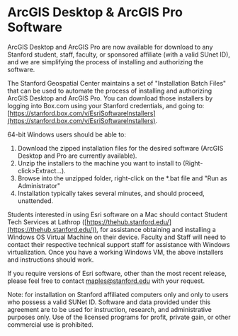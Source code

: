# ArcGIS Desktop & ArcGIS Pro Software

ArcGIS Desktop and ArcGIS Pro are now available for download to any Stanford student, staff, faculty, or sponsored affiliate (with a valid SUnet ID), and we are simplifying the process of installing and authorizing the software.  

The Stanford Geospatial Center maintains a set of "Installation Batch Files" that can be used to automate the process of installing and authorizing ArcGIS Desktop and ArcGIS Pro. You can download those installers by logging into Box.com using your Stanford credentials, and going to: [https://stanford.box.com/v/EsriSoftwareInstallers](https://stanford.box.com/v/EsriSoftwareInstallers). 

64-bit Windows users should be able to:

1. Download the zipped installation files for the desired software (ArcGIS Desktop and Pro are currently available).  
2. Unzip the installers to the machine you want to install to (Right-click>Extract...).  
3. Browse into the unzipped folder, right-click on the *.bat file and "Run  as Administrator"  
4. Installation typically takes several minutes, and should proceed, unattended. 

Students interested in using Esri software on a Mac should contact Student Tech Services at Lathrop ([https://thehub.stanford.edu/](https://thehub.stanford.edu/)), for assistance obtaining and installing a Windows OS Virtual Machine on their device. Faculty and Staff will need to contact their respective technical support staff for assistance with Windows virtualization. Once you have a working Windows VM, the above installers and instructions should work.

If you require versions of Esri software, other than the most recent release, please feel free to contact [maples@stanford.edu](mailto:maples@stanford.edu?subject=Esri%20Software%20Access%20at%20Stanford) with your request.

Note: for installation on Stanford affiliated computers only and only to users who possess a valid SUNet ID. Software and data provided under this agreement are to be used for instruction, research, and administrative purposes only. Use of the licensed programs for profit, private gain, or other commercial use is prohibited.
